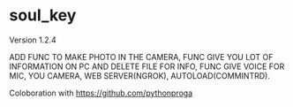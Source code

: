 # soul_key

Version 1.2.4

ADD FUNC TO MAKE PHOTO IN THE CAMERA, FUNC GIVE YOU LOT OF INFORMATION ON PC AND DELETE FILE FOR INFO, FUNC GIVE VOICE FOR MIC, YOU CAMERA, WEB SERVER(NGROK), AUTOLOAD(COMMINTRD).

Coloboration with https://github.com/pythonproga
